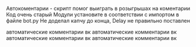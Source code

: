 Автокоментарии - скрипт помог выиграть в розыгрышах на коментарии
Код очень старый
Модули установите в соответствии с импортом в файле bot.py
Не доделал капчу до конца, Delay не правильно поставлен


автоматические комментарии вк 
автоматические комментарии вк 
автоматические комментарии вк 
автоматические комментарии вк 
